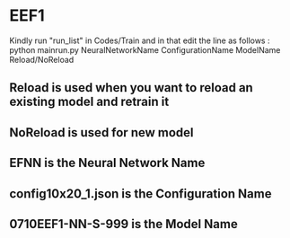 # EEF1

Kindly run "run_list" in Codes/Train
and in that edit the line as follows : python mainrun.py NeuralNetworkName ConfigurationName ModelName Reload/NoReload

## Reload is used when you want to reload an existing model and retrain it
## NoReload is used for new model
## EFNN is the Neural Network Name
## config10x20_1.json is the Configuration Name
## 0710EEF1-NN-S-999 is the Model Name

